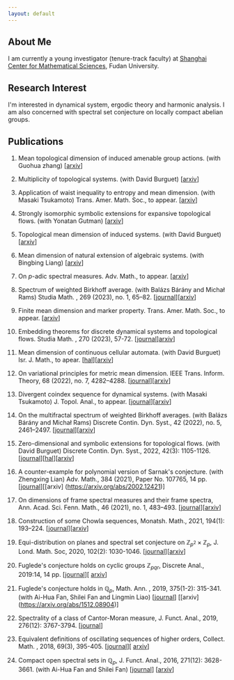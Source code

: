```yaml
---
layout: default
---
```


## About Me


I am currently a young investigator (tenure-track faculty) at [Shanghai Center for Mathematical Sciences](https://scms.fudan.edu.cn/), Fudan University.


## Research Interest

I'm interested in dynamical system, ergodic theory and harmonic analysis. I am also concerned with spectral set conjecture on locally compact abelian groups.

## Publications

1. Mean topological dimension of induced amenable group actions.
(with  Guohua zhang)
[[arxiv](https://arxiv.org/abs/2308.03270)]

2. Multiplicity of topological systems.
(with  David Burguet)
[[arxiv](https://arxiv.org/abs/2307.08906)]

3. Application of waist inequality to entropy and mean dimension.
(with Masaki Tsukamoto)
Trans. Amer. Math. Soc., to appear.
[[arxiv](https://arxiv.org/abs/2211.10158)]

1. Strongly isomorphic symbolic extensions for expansive topological flows.
(with  Yonatan Gutman)
[[arxiv](https://arxiv.org/abs/2206.12308)]

1. Topological mean dimension of induced systems.
(with  David Burguet)
[[arxiv](https://arxiv.org/abs/2206.10508)]

1. Mean dimension of natural extension of algebraic systems.
(with Bingbing Liang)
[[arxiv](https://arxiv.org/abs/2203.01122)]

1. On $p$-adic spectral measures.
Adv. Math.,  to appear.
[[arxiv](https://arxiv.org/abs/2002.07559)]

1. Spectrum of weighted Birkhoff average.
(with Balázs Bárány and Michał Rams)
Studia Math. , 269 (2023), no. 1, 65–82.
[[journal](https://www.impan.pl/en/publishing-house/journals-and-series/studia-mathematica/online/114746/spectrum-of-weighted-birkhoff-average)][[arxiv](https://arxiv.org/abs/2109.03898)]

1. Finite mean dimension and marker property.
Trans. Amer. Math. Soc., to appear.
[[arxiv](https://arxiv.org/abs/2102.12197)]

1. Embedding theorems for discrete dynamical systems and topological flows.
Studia Math. , 270 (2023), 57-72.
[[journal]()][arxiv]()]

1. Mean dimension of continuous cellular automata.
(with  David Burguet)
Isr. J. Math., to  apear.
[[hal]()][[arxiv]()]

1. On variational principles for metric mean dimension.
IEEE Trans. Inform. Theory, 68 (2022), no. 7, 4282–4288.
[[journal]()][[arxiv]()]

1. Divergent coindex sequence for dynamical systems.
(with Masaki Tsukamoto)
J. Topol. Anal., to appear.
[[journal]()][[arxiv]()]

1. On the multifractal spectrum of weighted Birkhoff averages.
(with Balázs Bárány and Michał Rams)
Discrete Contin. Dyn. Syst.,  42 (2022), no. 5, 2461–2497.
[[journal](https://www.impan.pl/en/publishing-house/journals-and-series/studia-mathematica/online/114893/embedding-theorems-for-discrete-dynamical-systems-and-topological-flows)][[arxiv](https://arxiv.org/abs/2011.05121)]

1. Zero-dimensional and symbolic extensions for topological flows.
(with  David Burguet)
Discrete Contin. Dyn. Syst., 2022, 42(3): 1105-1126.
[[journal](https://www.aimsciences.org/article/doi/10.3934/dcds.2021148)][[hal](https://hal.archives-ouvertes.fr/hal-03200843/)][[arxiv](https://arxiv.org/abs/2105.09732)]

1. A counter-example for polynomial version of Sarnak's conjecture.
(with Zhengxing Lian)
Adv. Math.,  384 (2021), Paper No. 107765, 14 pp.
[[journal](https://www.sciencedirect.com/science/article/abs/pii/S0001870821002048)][[arxiv] (https://arxiv.org/abs/2002.12421)]

1. On dimensions of frame spectral measures and their frame spectra,
Ann. Acad. Sci. Fenn. Math., 46 (2021), no. 1, 483–493.
[[journal](https://afm.journal.fi/article/view/109615)][[arxiv](https://arxiv.org/abs/2002.03855)]

7. Construction of some Chowla sequences,
Monatsh. Math., 2021, 194(1): 193–224.
[[journal](https://link.springer.com/article/10.1007/s00605-020-01448-x)][[arxiv](https://arxiv.org/abs/1804.03851)]

6. Equi-distribution on planes and spectral set conjecture on $\mathbb{Z}_{p^2}\times \mathbb{Z}_{p}$,
J. Lond. Math. Soc, 2020, 102(2): 1030-1046.
[[journal](https://londmathsoc.onlinelibrary.wiley.com/doi/10.1112/jlms.12346)][[arxiv](https://arxiv.org/abs/1906.11717)]

5. Fuglede's conjecture holds on cyclic groups $\mathbb{Z}_{pqr}$,
Discrete Anal., 2019:14, 14 pp.
[[journal](https://discreteanalysisjournal.com/article/10570-fuglede-s-conjecture-holds-on-cyclic-groups-mathbb-z-_-pqr)][ [arxiv](https://arxiv.org/abs/1805.11261)]

4. Fuglede's conjecture holds in $\mathbb{Q}_p$,
Math. Ann. , 2019, 375(1-2): 315-341. 
(with Ai-Hua Fan, Shilei Fan and Lingmin Liao)
[[journal](https://link.springer.com/article/10.1007/s00208-019-01867-8)] [[arxiv] (https://arxiv.org/abs/1512.08904)]

3. Spectrality of a class of Cantor-Moran measure,
J. Funct. Anal., 2019, 276(12): 3767-3794.
[[journal](https://www.sciencedirect.com/science/article/pii/S0022123618303756)]

2. Equivalent definitions of oscillating sequences of higher orders,
Collect. Math. , 2018, 69(3), 395-405.
[[journal](https://link.springer.com/article/10.1007/s13348-017-0211-9)][ [arxiv](https://arxiv.org/abs/1705.07827)]

1. Compact open spectral sets in $\mathbb{Q}_p$,
J. Funct. Anal., 2016, 271(12): 3628-3661. 
(with Ai-Hua Fan and Shilei Fan)
[[journal](https://www.sciencedirect.com/science/article/pii/S0022123616302312)] [[arxiv](https://arxiv.org/abs/1511.04837)]



